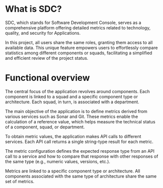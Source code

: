# What is SDC?

SDC, which stands for Software Development Console, serves as a comprehensive platform offering detailed metrics related to technology, quality, and security for Applications.

In this project, all users share the same roles, granting them access to all available data. This unique feature empowers users to effortlessly compare statistics among different components or squads, facilitating a simplified and efficient review of the project status.

# Functional overview

The central focus of the application revolves around components. Each component is linked to a squad and a specific component type or architecture. Each squad, in turn, is associated with a department.

The main objective of the application is to define metrics derived from various services such as Sonar and Git. These metrics enable the calculation of a reference value, which helps measure the technical status of a component, squad, or department.

To obtain metric values, the application makes API calls to different services. Each API call returns a single string-type result for each metric.

The metric configuration defines the expected response type from an API call to a service and how to compare that response with other responses of the same type (e.g., numeric values, versions, etc.).

Metrics are linked to a specific component type or architecture. All components associated with the same type of architecture share the same set of metrics.
